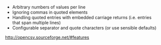 * Arbitrary numbers of values per line
* Ignoring commas in quoted elements
* Handling quoted entries with embedded carriage returns (i.e. entries that span multiple lines)
* Configurable separator and quote characters (or use sensible defaults)

http://opencsv.sourceforge.net/#features